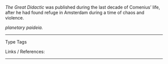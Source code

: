 _The Great Didactic_ was published during the last decade of Comenius’ life, after he had found refuge in Amsterdam during a time of chaos and violence.

_planetary_ _paideia._

---
Type 
Tags 

Links / References:


---